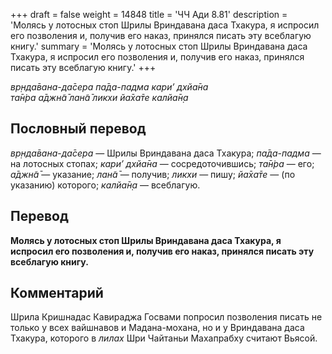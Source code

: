+++
draft = false
weight = 14848
title = 'ЧЧ Ади 8.81'
description = 'Молясь у лотосных стоп Шрилы Вриндавана даса Тхакура, я испросил его позволения и, получив его наказ, принялся писать эту всеблагую книгу.'
summary = 'Молясь у лотосных стоп Шрилы Вриндавана даса Тхакура, я испросил его позволения и, получив его наказ, принялся писать эту всеблагую книгу.'
+++

_вр̣нда̄вана-да̄сера па̄да-падма кари’ дхйа̄на  
та̄н̇ра а̄джн̃а̄ лан̃а̄ ликхи йа̄ха̄те калйа̄н̣а_

## Пословный перевод

_вр̣нда̄вана_\-_да̄сера_ — Шрилы Вриндавана даса Тхакура; _па̄да_\-_падма_ — на лотосных стопах; _кари’_ _дхйа̄на_ — сосредоточившись; _та̄н̇ра_ — его; _а̄джн̃а̄_ — указание; _лан̃а̄_ — получив; _ликхи_ — пишу; _йа̄ха̄те_ — (по указанию) которого; _калйа̄н̣а_ — всеблагую.

## Перевод

**Молясь у лотосных стоп Шрилы Вриндавана даса Тхакура, я испросил его позволения и, получив его наказ, принялся писать эту всеблагую книгу.**

## Комментарий

Шрила Кришнадас Кавираджа Госвами попросил позволения писать не только у всех вайшнавов и Мадана-мохана, но и у Вриндавана даса Тхакура, которого в _лилах_ Шри Чайтаньи Махапрабху считают Вьясой.
